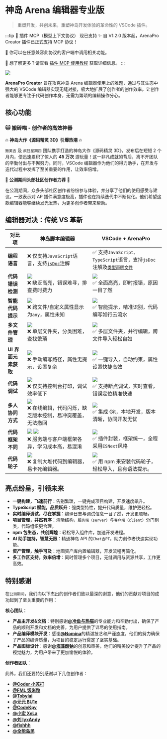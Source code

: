 # 神岛 Arena 编辑器专业版

> 重塑开发，共创未来，重塑神岛开发体验的革命性的 VSCode 插件。

:::tip 🎉 插件 MCP（模型上下文协议） 现已支持
✨ 自 V1.2.0 版本起，ArenaPro Creator 插件已正式支持 MCP 协议！

🎉 你可以在任意兼容此协议的客户端中调用相关功能。

📄 想了解更多？请查看 [插件 MCP 使用教程](/mcp/) 获取详细信息。
:::

[![](/arenaproVideo.png)](https://www.bilibili.com/video/BV1bskyYXEsk)

**ArenaPro Creator** 旨在攻克神岛 Arena 编辑器使用上的难题，通过与其生态中强大的 VSCode 编辑器实现无缝对接，极大地扩展了创作者的创作效率。让创作者能够更专注于代码创作本身，无需为繁琐的编辑操作分心。

## 核心功能

### 🐱 搬砖喵 - 创作者的高效神器

🔥 **神岛大作《源码精灵 3D》引爆热潮** 🔥

`搬美吉` 及 `疯狂星期四` 团队携手打造的神岛大作《源码精灵 3D》，发布后在短短 2 个月内，便迅速累积了惊人的 **45 万次** 游玩量！这一非凡成就的背后，离不开团队的辛勤付出与不懈努力。同时，VSCode 编辑器作为他们的得力助手，在开发与迭代过程中发挥了至关重要的作用，让效率倍增。

🌟 **公测期间头部社区创作者力荐** 🌟

在公测期间，众多头部社区创作者纷纷参与体验，并分享了他们的使用感受与建议。一致表示对 AP 插件满意度极高，插件也在持续迭代中不断优化。他们希望这款编辑器能够继续发光发热，为更多创作者带来帮助。

## 编辑器对决：传统 VS 革新

| 对比项              | **神岛脚本编辑器**                                                                                        | **VSCode + ArenaPro**                                                                                                              |
| ------------------- | --------------------------------------------------------------------------------------------------------- | ---------------------------------------------------------------------------------------------------------------------------------- |
| **编程语言**        | ❌ 仅支持`JavaScript`语言，支持[`jsDoc`](https://www.jsdoc.com.cn/)注解                                   | ✅ 支持`JavaScript`、`TypeScript`语言，支持`jsDoc`注解及[`类型声明文件`](https://typescript.p6p.net/typescript-tutorial/d.ts.html) |
| **代码错误检测**    | ![](/QQ20241005-154400.png)<br>❌ 缺乏高亮，错误难寻，排查费时费力                                        | ![](/QQ20241005-154610.png) <br>✅ 全面高亮，即时报错，原因一目了然                                                                |
| **智能代码提示**    | ![](/QQ20241005-154453.png) <br>❌ 跨文件/自定义属性显示为`any`，属性未知                                 | ![](/QQ20241005-154731.png) <br> ✅ 智能提示，精准识别，代码编写如行云流水                                                         |
| **多文件管理**      | ![](/QQ20241005-155536.png) <br>❌ 单层文件夹，分类困难，查找繁琐                                         | ![](/QQ20241005-160504.png) <br>✅ 多层文件夹，并行编辑，跨文件导入轻松自如                                                        |
| **UI 界面元素获取** | ![](/QQ20241005-160939.png) <br>❌ 手动编写路径，属性无提示，设置复杂                                     | ![](/QQ20241005-161207.png) <br>✅ 一键导入，自动约束，属性设置快捷高效                                                            |
| **代码调试**        | ![](/QQ20241101-104656.png) <br>❌ 仅支持控制台打印，调试效率低下                                         | ![](/QQ20241101-105415.png) <br>✅ 支持断点调试，实时查看，错误定位精准快速                                                        |
| **多人协同方式**    | ![](/QQ20241005-174131.png) <br>❌ 在线编辑，代码闪烁，缺乏版本控制，易冲突覆盖，无法撤回                 | ![](/QQ20241005-173842.png) <br>✅ 集成 Git，本地开发，版本清晰，协同开发无忧                                                      |
| **代码框架不同**    | ![](/QQ20241005-175719.png) ![](/QQ20241005-175724.png) <br>❌ 服务端与客户端框架各异，学习成本高，易混淆 | ![](/QQ20241005-175546.png) <br>✅ 插件封装，框架统一，全程采用`ESNext`风格                                                        |
| **代码轮子**        | ![](/QQ20241130-131627.png)<br> ❌ 复制大堆代码到编辑器，易卡死编辑器。                                   | ![](/QQ20241129-212048.png) <br> ✅ 用 npm 来安装代码轮子，轻松导入，且有语法提示。                                                |

## 亮点纷呈，引领未来

- **一键构建，飞速前行**：告别繁琐，一键完成项目构建，开发速度飙升。
- **TypeScript 赋能，品质跃升**：强类型特性，提升代码质量，维护更轻松。
- **实时编译调试，尽在掌握**：编译日志与调试信息一目了然，开发更顺畅。
- **项目管理，井然有序**：清晰结构，`服务端（server）`与`客户端（client）`分门别类，代码组织更合理。
- **npm 包生态，共创辉煌**：轻松导入组件库，加速开发进程。
- **AI 助手加持，智慧无限**：精通神岛 API 的`Chat吉PT`，助力创作者快速实现功能。
- **资产管理，触手可及**：地图资产库内置编辑器，开发流程再简化。
- **多工作区支持，效率倍增**：同时管理多个项目，无缝调用与资源共享，工作更高效。

## 特别感谢

在`公测期间`，我们向以下杰出的创作者们致以最深的谢意，他们的贡献对项目的成功起到了至关重要的作用：

**核心团队**：

- **产品主开发&文档**：特别感谢[**@冷鱼与热猫**](https://dao3.fun/profile/83354)的专业能力和辛勤付出，确保了产品的顺利开发和文档的完善，为用户提供了详尽的使用指南。
- **产品编译模块开发**：感谢[**@Nomina**](https://dao3.fun/profile/13631966)的精湛技艺和严谨态度，他们的努力确保了产品的编译质量，为项目的稳定运行奠定了坚实基础。
- **产品图标设计**：感谢[**@海藻酸钠**](https://dao3.fun/profile/73)的创意和审美，他们的精美设计提升了产品的视觉魅力，为用户带来了更加愉悦的体验。

**创作者团队**：

此外，我们还要特别感谢以下几位创作者：

- [**@Coder 小苏打**](https://dao3.fun/profile/12902615)
- [**@FML 饭米粒**](https://dao3.fun/profile/2218285)
- [**@Tobylai**](https://dao3.fun/profile/74)
- [**@元元 BU1e**](https://dao3.fun/profile/13306211)
- [**@CodeKpy**](https://dao3.fun/profile/12747698)
- [**@小宏 XeLa**](https://dao3.fun/profile/4075204)
- [**@刘 lyxAndy**](https://dao3.fun/profile/549672)
- [**@fishhh**](https://dao3.fun/profile/302458043687863)
- [**@全能岛民**](https://dao3.fun/profile/1349822)
